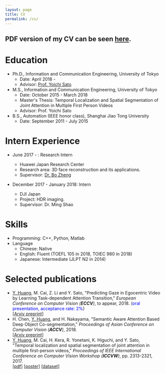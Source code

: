 ```yaml
---
layout: page
title: CV
permalink: /cv/
---
```

## PDF version of my CV can be seen [here](assets/CV.pdf).

Education
======
* Ph.D., Information and Communication Engineering, University of Tokyo
  * Date: April 2018 -
  * Advisor: [Prof. Yoichi Sato](http://www.hci.iis.u-tokyo.ac.jp/~ysato/)
* M.S., Information and Communication Engineering, University of Tokyo
  * Date: October 2015 - March 2018
  * Master's Thesis: Temporal Localization and Spatial Segmentation of Joint Attention in Multiple First Person Videos
  * Advisor: Prof. Yoichi Sato
* B.S., Automation (IEEE honor class), Shanghai Jiao Tong University
  * Date: September 2011 - July 2015

Intern Experience
======
* June 2017 - : Research Intern
  * Huawei Japan Research Center
  * Research area: 3D face reconstruction and its applications. 
  * Supervisor: [Dr. Bo Zheng](http://www.bozheng-lab.com/)

* December 2017 - January 2018: Intern
  * DJI Japan
  * Project: HDR imaging.
  * Supervisor: Dr. Ming Shao
  
Skills
======
* Programming: C++, Python, Matlab
* Language
  * Chinese: Native
  * English: Fluent (TOEFL 105 in 2018, TOIEC 980 in 2018)
  * Japanese: Intermediate (JLPT N2 in 2014)
  
Selected publications
======
* <u>Y. Huang</u>, M. Cai, Z. Li and Y. Sato, &quot;Predicting Gaze in Egocentric Video by Learning Task-dependent Attention Transition,&quot; <i>European Conference on Computer Vision (**ECCV**)</i>, to appear, 2018. (<font color="blue">oral presentation, acceptance rate: 2%</font>)  
[[Arxiv preprint]](https://arxiv.org/pdf/1803.09125)
* H. Chen, <u>Y. Huang</u>, and H. Nakayama, &quot;Semantic Aware Attention Based Deep Object Co-segmentation,&quot; <i>Proceedings of Asian Conference on Computer Vision (**ACCV**)</i>, 2018.  
[[Arxiv preprint]](https://arxiv.org/pdf/1810.06859.pdf)
* <u>Y. Huang</u>, M. Cai, H. Kera, R. Yonetani, K. Higuchi, and Y. Sato, &quot;Temporal localization and spatial segmentation of joint attention in multiple first-person videos,&quot; <i>Proceedings of IEEE International Conference on Computer Vision Workshop (**ICCVW**)</i>, pp. 2313-2321, 2017.   
[[pdf]](http://openaccess.thecvf.com/content_ICCV_2017_workshops/papers/w34/attention_hyfiis.u-tokyo.ac.jp_cai-mjiis.u-tokyo.ac.jp_keraiis.u-tokyo.ac.jp_ICCV_2017_paper.pdf)
[[poster]](/assets/HC_ICCVW2017_poster.pdf)
[[dataset]](https://github.com/cai-mj/UTJA_dataset)
